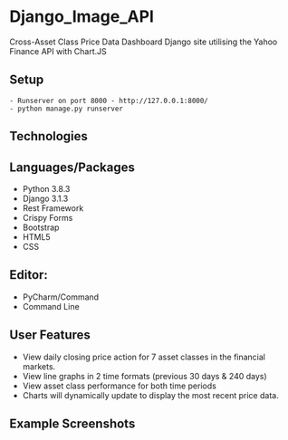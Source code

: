 # Django_Image_API

Cross-Asset Class Price Data Dashboard Django site utilising the Yahoo Finance API with Chart.JS


## Setup

    - Runserver on port 8000 - http://127.0.0.1:8000/
    - python manage.py runserver

## Technologies


## Languages/Packages

- Python 3.8.3
- Django 3.1.3
- Rest Framework
- Crispy Forms
- Bootstrap
- HTML5
- CSS

## Editor:

- PyCharm/Command
- Command Line

## User Features

- View daily closing price action for 7 asset classes in the financial markets.
- View line graphs in 2 time formats (previous 30 days & 240 days)
- View asset class performance for both time periods
- Charts will dynamically update to display the most recent price data.

## Example Screenshots

